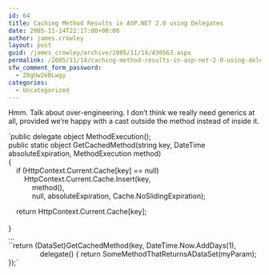 ```yaml
---
id: 64
title: Caching Method Results in ASP.NET 2.0 using Delegates
date: 2005-11-14T22:17:00+00:00
author: james.crowley
layout: post
guid: /james_crowley/archive/2005/11/14/430563.aspx
permalink: /2005/11/14/caching-method-results-in-asp-net-2-0-using-delegates/
sfw_comment_form_password:
  - Z8gUw2eBLwgy
categories:
  - Uncategorized
---
```

Hmm. Talk about over-engineering. I don&#8217;t think we really need generics at all, provided we&#8217;re happy with a cast outside the method instead of inside it. </p> 

`public delegate object MethodExecution();<br />public static object GetCachedMethod(string key, DateTime absoluteExpiration, MethodExecution method)<br />{<br />&nbsp;&nbsp;&nbsp; if (HttpContext.Current.Cache[key] == null)<br />&nbsp;&nbsp;&nbsp;&nbsp;&nbsp;&nbsp;&nbsp; HttpContext.Current.Cache.Insert(key,<br />&nbsp;&nbsp;&nbsp;&nbsp;&nbsp;&nbsp;&nbsp;&nbsp;&nbsp;&nbsp;&nbsp; method(),<br />&nbsp;&nbsp;&nbsp;&nbsp;&nbsp;&nbsp;&nbsp;&nbsp;&nbsp;&nbsp;&nbsp; null, absoluteExpiration, Cache.NoSlidingExpiration);</p>
<p>&nbsp;&nbsp;&nbsp; return HttpContext.Current.Cache[key];<br />&nbsp;&nbsp;&nbsp; <br />}<br />...<br />``return (DataSet)GetCachedMethod(key, DateTime.Now.AddDays(1),<br />&nbsp;&nbsp;&nbsp;&nbsp;&nbsp;&nbsp;&nbsp;&nbsp;&nbsp;&nbsp;&nbsp;&nbsp;&nbsp;&nbsp;&nbsp; delegate() { return SomeMethodThatReturnsADataSet(myParam); });`